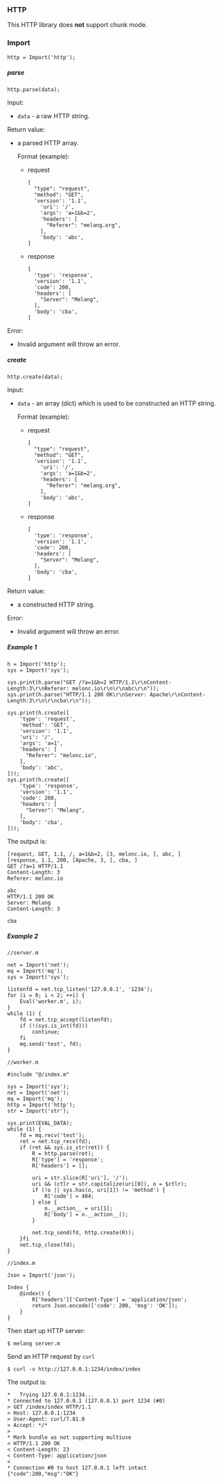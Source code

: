 ### HTTP

This HTTP library does **not** support chunk mode.



### Import

```
http = Import('http');
```



##### parse

```
http.parse(data);
```

Input:

- `data` - a raw HTTP string.

Return value:

- a parsed HTTP array.

  Format (example):

  - request

    ```
    [
      "type": "request",
      "method": "GET",
      'version': '1.1',
        'uri': '/',
        'args': 'a=1&b=2',
        'headers': [
          "Referer": "melang.org",
        ],
        'body': 'abc',
    ]
    ```

  - response

    ```
    [
      'type': 'response',
      'version': '1.1',
      'code': 200,
      'headers': [
        "Server": "Melang",
      ],
      'body': 'cba',
    ]
    ```

Error:

- Invalid argument will throw an error.



##### create

```
http.create(data);
```

Input:

- `data` - an array (dict) which is used to be constructed an HTTP string.

  Format (example):

  - request

    ```
    [
      "type": "request",
      "method": "GET",
      'version': '1.1',
        'uri': '/',
        'args': 'a=1&b=2',
        'headers': [
          "Referer": "melang.org",
        ],
        'body': 'abc',
    ]
    ```

  - response

    ```
    [
      'type': 'response',
      'version': '1.1',
      'code': 200,
      'headers': [
        "Server": "Melang",
      ],
      'body': 'cba',
    ]
    ```

Return value:

- a constructed HTTP string.

Error:

- Invalid argument will throw an error.



##### Example 1

```
h = Import('http');
sys = Import('sys');

sys.print(h.parse("GET /?a=1&b=2 HTTP/1.1\r\nContent-Length:3\r\nReferer: melonc.io\r\n\r\nabc\r\n"));
sys.print(h.parse("HTTP/1.1 200 OK\r\nServer: Apache\r\nContent-Length:3\r\n\r\ncba\r\n"));

sys.print(h.create([
    'type': 'request',
    'method': 'GET',
    'version': '1.1',
    'uri': '/',
    'args': 'a=1',
    'headers': [
      "Referer": "melonc.io",
    ],
    'body': 'abc',
]));
sys.print(h.create([
    'type': 'response',
    'version': '1.1',
    'code': 200,
    'headers': [
      "Server": "Melang",
    ],
    'body': 'cba',
]));
```

The output is:

```
[request, GET, 1.1, /, a=1&b=2, [3, melonc.io, ], abc, ]
[response, 1.1, 200, [Apache, 3, ], cba, ]
GET /?a=1 HTTP/1.1
Content-Length: 3
Referer: melonc.io

abc
HTTP/1.1 200 OK
Server: Melang
Content-Length: 3

cba
```



##### Example 2

```
//server.m

net = Import('net');
mq = Import('mq');
sys = Import('sys');

listenfd = net.tcp_listen('127.0.0.1', '1234');
for (i = 0; i < 2; ++i) {
    Eval('worker.m', i);
}
while (1) {
    fd = net.tcp_accept(listenfd);
    if (!(sys.is_int(fd)))
        continue;
    fi
    mq.send('test', fd);
}
```

```
//worker.m

#include "@/index.m"

sys = Import('sys');
net = Import('net');
mq = Import('mq');
http = Import('http');
str = Import('str');

sys.print(EVAL_DATA);
while (1) {
    fd = mq.recv('test');
    ret = net.tcp_recv(fd);
    if (ret && sys.is_str(ret)) {
        R = http.parse(ret);
        R['type'] = 'response';
        R['headers'] = [];

        uri = str.slice(R['uri'], '/');
        uri && (ctlr = str.capitalize(uri[0]), o = $ctlr);
        if (!o || sys.has(o, uri[1]) != 'method') {
            R['code'] = 404;
        } else {
            o.__action__ = uri[1];
            R['body'] = o.__action__();
        }

        net.tcp_send(fd, http.create(R));
    }fi
    net.tcp_close(fd);
}
```

```
//index.m

Json = Import('json');

Index {
    @index() {
        R['headers']['Content-Type'] = 'application/json';
        return Json.encode(['code': 200, 'msg': 'OK']);
    }
}
```

Then start up HTTP server:

```
$ melang server.m
```

Send an HTTP request by `curl`

```
$ curl -v http://127.0.0.1:1234/index/index
```

The output is:

```
*   Trying 127.0.0.1:1234...
* Connected to 127.0.0.1 (127.0.0.1) port 1234 (#0)
> GET /index/index HTTP/1.1
> Host: 127.0.0.1:1234
> User-Agent: curl/7.81.0
> Accept: */*
> 
* Mark bundle as not supporting multiuse
< HTTP/1.1 200 OK
< Content-Length: 23
< Content-Type: application/json
< 
* Connection #0 to host 127.0.0.1 left intact
{"code":200,"msg":"OK"}
```


